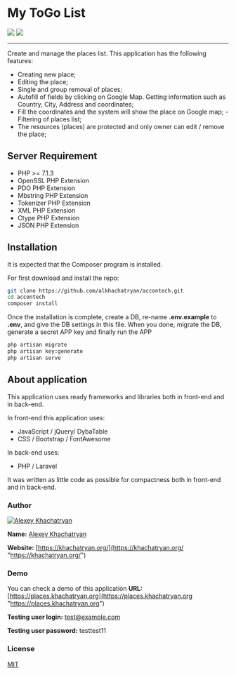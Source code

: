 # My ToGo List
[![](https://img.shields.io/badge/version-1.0.0-green.svg)](https://github.com/alkhachatryan/accontech/releases/tag/1.0.0) [![](https://img.shields.io/badge/license-MIT-green.svg)](https://github.com/alkhachatryan/accontech/blob/master/LICENSE)

------------

Create and manage the places list. This application has the following features:
- Creating new place;
- Editing the place;
- Single and group removal of places;
- Autofill of fields by clicking on Google Map. Getting information such as Country, City, Address and coordinates;
- Fill the coordinates and the system will show the place on Google map;
-Filtering of places list;
- The resources (places) are protected and only owner can edit / remove the place;

## Server Requirement
- PHP >= 7.1.3
- OpenSSL PHP Extension
- PDO PHP Extension
- Mbstring PHP Extension
- Tokenizer PHP Extension
- XML PHP Extension
- Ctype PHP Extension
- JSON PHP Extension

## Installation
It is expected that the Composer program is installed.

For first download and install the repo:
```bash
git clone https://github.com/alkhachatryan/accontech.git
cd accontech
composer install
```

Once the installation is complete, create a DB, re-name **.env.example** to **.env**, and give the DB settings in this file. When you done, migrate the DB,  generate a secret APP key and finally run the APP
```bash
php artisan migrate
php artisan key:generate
php artisan serve
```


## About application
This application uses ready frameworks and libraries both in front-end and in back-end. 

In front-end this application uses:
- JavaScript / jQuery/ DybaTable
- CSS / Bootstrap / FontAwesome

In back-end uses:
- PHP / Laravel

It was written as little code as possible for compactness both in front-end and in back-end.

### Author
[![Alexey Khachatryan](https://scontent.fevn1-1.fna.fbcdn.net/v/t1.0-1/p200x200/27072256_2114773238750938_3907997419089800418_n.png?oh=6b7f20e8b19a8ecb2ac0730757ae792d&oe=5B03669E "Alexey Khachatryan")](https://khachatryan.org/ "Alexey Khachatryan")

**Name:** [Alexey Khachatryan](https://github.com/alkhachatryan/ "Alexey Khachatryan")

**Website:** [https://khachatryan.org/](https://khachatryan.org/ "https://khachatryan.org/")



### Demo
You can check a demo of this application
**URL:** [https://places.khachatryan.org](https://places.khachatryan.org "https://places.khachatryan.org")

**Testing user login:** test@example.com

**Testing user password:** testtest11


### License
[MIT](https://github.com/alkhachatryan/accontech/blob/master/LICENSE "MIT")

